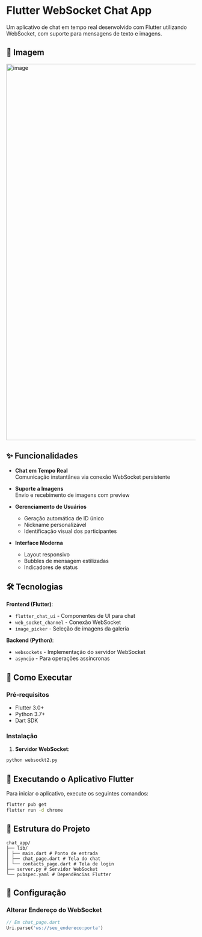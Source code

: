 # Flutter WebSocket Chat App

Um aplicativo de chat em tempo real desenvolvido com Flutter utilizando WebSocket, com suporte para mensagens de texto e imagens.

## 📸 Imagem

<img width="1000" alt="image" src="https://github.com/user-attachments/assets/6dbde1ab-8daa-4be2-b266-d190472cd231" />

## ✨ Funcionalidades

- **Chat em Tempo Real**  
  Comunicação instantânea via conexão WebSocket persistente

- **Suporte a Imagens**  
  Envio e recebimento de imagens com preview

- **Gerenciamento de Usuários**  
  - Geração automática de ID único
  - Nickname personalizável
  - Identificação visual dos participantes

- **Interface Moderna**  
  - Layout responsivo
  - Bubbles de mensagem estilizadas
  - Indicadores de status

## 🛠️ Tecnologias

**Frontend (Flutter)**:
- `flutter_chat_ui` - Componentes de UI para chat
- `web_socket_channel` - Conexão WebSocket
- `image_picker` - Seleção de imagens da galeria

**Backend (Python)**:
- `websockets` - Implementação do servidor WebSocket
- `asyncio` - Para operações assíncronas

## 🚀 Como Executar

### Pré-requisitos
- Flutter 3.0+
- Python 3.7+
- Dart SDK

### Instalação

1. **Servidor WebSocket**:
```bash
python websockt2.py

```

## 🚀 Executando o Aplicativo Flutter

Para iniciar o aplicativo, execute os seguintes comandos:

```bash
flutter pub get
flutter run -d chrome
```

## 📁 Estrutura do Projeto
```
chat_app/
├── lib/
│ ├── main.dart # Ponto de entrada
│ ├── chat_page.dart # Tela do chat
│ └── contacts_page.dart # Tela de login
├── server.py # Servidor WebSocket
└── pubspec.yaml # Dependências Flutter
```


## 🔧 Configuração

### Alterar Endereço do WebSocket

```dart
// Em chat_page.dart
Uri.parse('ws://seu_endereco:porta')
```

